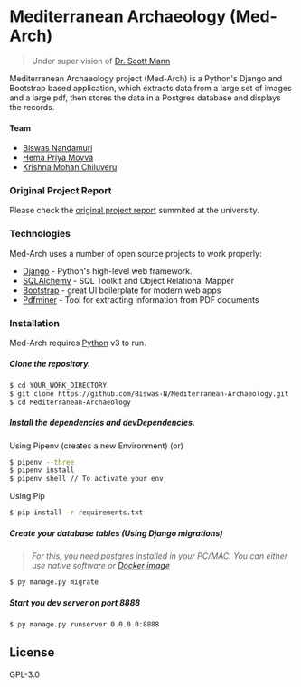# Mediterranean Archaeology (Med-Arch)
> Under super vision of [Dr. Scott Mann](https://scholars.latrobe.edu.au/display/smann)

Mediterranean Archaeology project (Med-Arch) is a Python's Django and Bootstrap based application, which extracts data from a large set of images and a large pdf, then stores the data in a Postgres database and displays the records.

#### Team
* [Biswas Nandamuri](https://www.linkedin.com/in/biswas-n/)
* [Hema Priya Movva](https://www.linkedin.com/in/hema-priya-08521681/)
* [Krishna Mohan Chiluveru](https://www.linkedin.com/in/krishna-chiluveru-61314915b/)

### Original Project Report
Please check the [original project report](https://docs.biswas.coffee/Mediterranean-Archaeology.pdf) summited at the university.

### Technologies

Med-Arch uses a number of open source projects to work properly:

* [Django](https://www.djangoproject.com/) - Python's high-level web framework.
* [SQLAlchemy](https://github.com/sqlalchemy/sqlalchemy/) - SQL Toolkit and Object Relational Mapper
* [Bootstrap](https://getbootstrap.com/) - great UI boilerplate for modern web apps
* [Pdfminer](https://github.com/pdfminer/pdfminer.six) - Tool for extracting information from PDF documents

### Installation

Med-Arch requires [Python](https://www.python.org/) v3 to run.

##### Clone the repository.

```sh
$ cd YOUR_WORK_DIRECTORY
$ git clone https://github.com/Biswas-N/Mediterranean-Archaeology.git
$ cd Mediterranean-Archaeology
```

##### Install the dependencies and devDependencies.

Using Pipenv (creates a new Environment) (or)
```sh
$ pipenv --three
$ pipenv install
$ pipenv shell // To activate your env
```

Using Pip
```sh
$ pip install -r requirements.txt
```

##### Create your database tables (Using Django migrations)
> _For this, you need postgres installed in your PC/MAC. You can either use native software or [Docker image](https://hub.docker.com/_/postgres)_
```sh
$ py manage.py migrate
```

##### Start you dev server on port 8888
```sh
$ py manage.py runserver 0.0.0.0:8888
```

License
----

GPL-3.0
